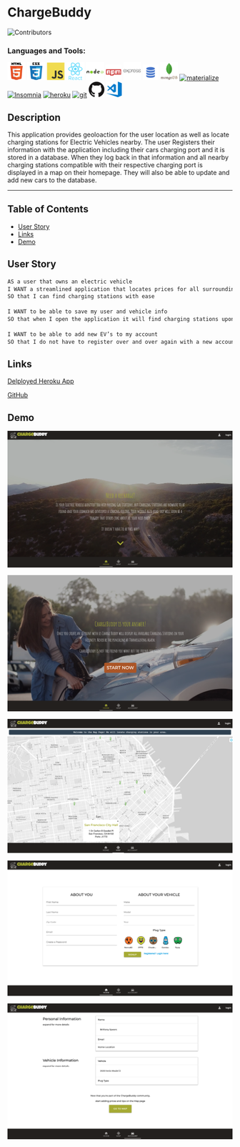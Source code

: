 # ChargeBuddy

![Contributors](https://img.shields.io/badge/Contributors-5-green)

### Languages and Tools:

<p align="left">
<a href="https://www.w3.org/html/" target="_blank"> <img src="https://raw.githubusercontent.com/devicons/devicon/master/icons/html5/html5-original-wordmark.svg" alt="HTML" width="40" height="40"/></a> 
<a href="https://www.w3schools.com/css/" target="_blank"> <img src="https://raw.githubusercontent.com/devicons/devicon/master/icons/css3/css3-original-wordmark.svg" alt="CSS" width="40" height="40"/></a> 
<a href="https://developer.mozilla.org/en-US/docs/Web/JavaScript" target="_blank"> <img src="https://raw.githubusercontent.com/devicons/devicon/master/icons/javascript/javascript-original.svg" alt="JavaScript" width="40" height="40"/></a> 
<a href="https://reactjs.org/" target="_blank"> <img src="https://raw.githubusercontent.com/devicons/devicon/master/icons/react/react-original-wordmark.svg" alt="react" width="40" height="40"/></a>
<a href="https://nodejs.org" target="_blank"> <img src="https://raw.githubusercontent.com/devicons/devicon/master/icons/nodejs/nodejs-original-wordmark.svg" alt="Node.js" width="40" height="40"/></a> 
<img alt="npm" width="35px" src="https://raw.githubusercontent.com/devicons/devicon/master/icons/npm/npm-original-wordmark.svg"/>
<a href="https://expressjs.com" target="_blank"> <img src="https://raw.githubusercontent.com/devicons/devicon/master/icons/express/express-original-wordmark.svg" alt="express" width="40" height="40"/></a>
<img alt="SQL" width="35px" src="https://raw.githubusercontent.com/github/explore/80688e429a7d4ef2fca1e82350fe8e3517d3494d/topics/sql/sql.png"/>
<a href="https://www.mongodb.com/" target="_blank"> <img src="https://raw.githubusercontent.com/devicons/devicon/master/icons/mongodb/mongodb-original-wordmark.svg" alt="mongodb" width="40" height="40"/></a>
<a href="https://materializecss.com/" target="_blank"> <img src="https://raw.githubusercontent.com/prplx/svg-logos/5585531d45d294869c4eaab4d7cf2e9c167710a9/svg/materialize.svg" alt="materialize" width="40" height="40"/></a>
<a href="https://insomnia.rest/" target="_blank"> <img src="https://raw.githubusercontent.com/gilbarbara/logos/master/logos/insomnia.svg" alt="Insomnia" width="40" height="40"/></a>
<a href="https://heroku.com" target="_blank"> <img src="https://www.vectorlogo.zone/logos/heroku/heroku-icon.svg" alt="heroku" width="40" height="40"/></a> 
<a href="https://git-scm.com/" target="_blank"> <img src="https://www.vectorlogo.zone/logos/git-scm/git-scm-icon.svg" alt="git" width="40" height="40"/></a> 
<img alt="GitHub" width="35px" src="https://raw.githubusercontent.com/github/explore/78df643247d429f6cc873026c0622819ad797942/topics/github/github.png"/>
<img alt="Visual Studio Code" width="35px" src="https://raw.githubusercontent.com/github/explore/80688e429a7d4ef2fca1e82350fe8e3517d3494d/topics/visual-studio-code/visual-studio-code.png"/>
</p>

## Description

This application provides geoloaction for the user location as well as locate charging stations for Electric Vehicles nearby. The user Registers their information with the application including their cars charging port and it is stored in a database. When they log back in that information and all nearby charging stations compatible with their respective charging port is displayed in a map on their homepage. They will also be able to update and add new cars to the database.

---

## Table of Contents 
  * [User Story](#user-story)
  * [Links](#links)
  * [Demo](#demo)

## User Story

```md
AS a user that owns an electric vehicle
I WANT a streamlined application that locates prices for all surrounding charging stations
SO that I can find charging stations with ease

I WANT to be able to save my user and vehicle info
SO that when I open the application it will find charging stations upon loading

I WANT to be able to add new EV’s to my account
SO that I do not have to register over and over again with a new account
```

## Links

[Delployed Heroku App](https://shielded-atoll-36831.herokuapp.com/)

[GitHub](https://github.com/spclk/ChargeBuddy)


## Demo

![screenshot](./client/public/images/screenshot-home.png)


![screenshot](./client/public/images/screenshot-home2.png)


![screenshot](./client/public/images/screenshot-map.png)


![screenshot](./client/public/images/screenshot-signup.png)


![screenshot](./client/public/images/screenshot-account.png)
